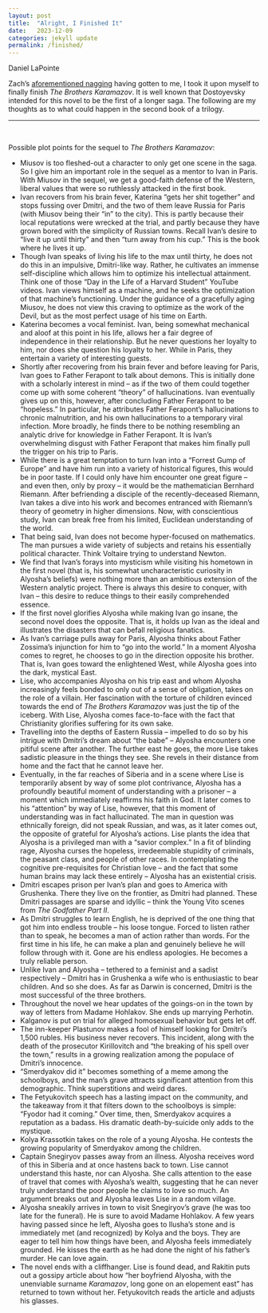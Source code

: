 ```yaml
---
layout: post
title:  "Alright, I Finished It"
date:   2023-12-09
categories: jekyll update
permalink: /finished/
---
```


Daniel LaPointe

Zach’s [aforementioned nagging](https://www.stim.blog/jekyll/update/2023/10/27/Meetup-with-an-Old-Friend.html) having gotten to me, I took it upon myself to finally finish *The Brothers Karamazov*. It is well known that Dostoyevsky intended for this novel to be the first of a longer saga. The following are my thoughts as to what could happen in the second book of a trilogy.


---

&nbsp;

Possible plot points for the sequel to *The Brothers Karamazov*:
+ Miusov is too fleshed-out a character to only get one scene in the saga. So I give him an important role in the sequel as a mentor to Ivan in Paris. With Miusov in the sequel, we get a good-faith defense of the Western, liberal values that were so ruthlessly attacked in the first book.
+ Ivan recovers from his brain fever, Katerina “gets her shit together” and stops fussing over Dmitri, and the two of them leave Russia for Paris (with Miusov being their “in” to the city). This is partly because their local reputations were wrecked at the trial, and partly because they have grown bored with the simplicity of Russian towns. Recall Ivan’s desire to “live it up until thirty” and then “turn away from his cup.” This is the book where he lives it up.
+ Though Ivan speaks of living his life to the max until thirty, he does not do this in an impulsive, Dmitri-like way. Rather, he cultivates an immense self-discipline which allows him to optimize his intellectual attainment. Think one of those “Day in the Life of a Harvard Student” YouTube videos. Ivan views himself as a machine, and he seeks the optimization of that machine’s functioning. Under the guidance of a gracefully aging Miusov, he does not view this craving to optimize as the work of the Devil, but as the most perfect usage of his time on Earth.
+ Katerina becomes a vocal feminist. Ivan, being somewhat mechanical and aloof at this point in his life, allows her a fair degree of independence in their relationship. But he never questions her loyalty to him, nor does she question his loyalty to her. While in Paris, they entertain a variety of interesting guests.
+ Shortly after recovering from his brain fever and before leaving for Paris, Ivan goes to Father Ferapont to talk about demons. This is initially done with a scholarly interest in mind – as if the two of them could together come up with some coherent “theory” of hallucinations. Ivan eventually gives up on this, however, after concluding Father Ferapont to be “hopeless.” In particular, he attributes Father Ferapont’s hallucinations to chronic malnutrition, and his own hallucinations to a temporary viral infection. More broadly, he finds there to be nothing resembling an analytic drive for knowledge in Father Ferapont. It is Ivan’s overwhelming disgust with Father Ferapont that makes him finally pull the trigger on his trip to Paris.
+ While there is a great temptation to turn Ivan into a “Forrest Gump of Europe” and have him run into a variety of historical figures, this would be in poor taste. If I could only have him encounter one great figure – and even then, only by proxy – it would be the mathematician Bernhard Riemann. After befriending a disciple of the recently-deceased Riemann, Ivan takes a dive into his work and becomes entranced with Riemann’s theory of geometry in higher dimensions. Now, with conscientious study, Ivan can break free from his limited, Euclidean understanding of the world.
+ That being said, Ivan does not become hyper-focused on mathematics. The man pursues a wide variety of subjects and retains his essentially political character. Think Voltaire trying to understand Newton.
+ We find that Ivan’s forays into mysticism while visiting his hometown in the first novel (that is, his somewhat uncharacteristic curiosity in Alyosha’s beliefs) were nothing more than an ambitious extension of the Western analytic project. There is always this desire to conquer, with Ivan – this desire to reduce things to their easily comprehended essence.
+ If the first novel glorifies Alyosha while making Ivan go insane, the second novel does the opposite. That is, it holds up Ivan as the ideal and illustrates the disasters that can befall religious fanatics.
+ As Ivan’s carriage pulls away for Paris, Alyosha thinks about Father Zossima’s injunction for him to “go into the world.” In a moment Alyosha comes to regret, he chooses to go in the direction opposite his brother. That is, Ivan goes toward the enlightened West, while Alyosha goes into the dark, mystical East.
+ Lise, who accompanies Alyosha on his trip east and whom Alyosha increasingly feels bonded to only out of a sense of obligation, takes on the role of a villain. Her fascination with the torture of children evinced towards the end of *The Brothers Karamazov* was just the tip of the iceberg. With Lise, Alyosha comes face-to-face with the fact that Christianity glorifies suffering for its own sake.
+ Travelling into the depths of Eastern Russia – impelled to do so by his intrigue with Dmitri’s dream about “the babe” – Alyosha encounters one pitiful scene after another. The further east he goes, the more Lise takes sadistic pleasure in the things they see. She revels in their distance from home and the fact that he cannot leave her.
+ Eventually, in the far reaches of Siberia and in a scene where Lise is temporarily absent by way of some plot contrivance, Alyosha has a profoundly beautiful moment of understanding with a prisoner – a moment which immediately reaffirms his faith in God. It later comes to his “attention” by way of Lise, however, that this moment of understanding was in fact hallucinated. The man in question was ethnically foreign, did not speak Russian, and was, as it later comes out, the opposite of grateful for Alyosha’s actions. Lise plants the idea that Alyosha is a privileged man with a “savior complex.” In a fit of blinding rage, Alyosha curses the hopeless, irredeemable stupidity of criminals, the peasant class, and people of other races. In contemplating the cognitive pre-requisites for Christian love – and the fact that some human brains may lack these entirely – Alyosha has an existential crisis.
+ Dmitri escapes prison per Ivan’s plan and goes to America with Grushenka. There they live on the frontier, as Dmitri had planned. These Dmitri passages are sparse and idyllic – think the Young Vito scenes from *The Godfather Part II*.
+ As Dmitri struggles to learn English, he is deprived of the one thing that got him into endless trouble – his loose tongue. Forced to listen rather than to speak, he becomes a man of action rather than words. For the first time in his life, he can make a plan and genuinely believe he will follow through with it. Gone are his endless apologies. He becomes a truly reliable person.
+ Unlike Ivan and Alyosha – tethered to a feminist and a sadist respectively – Dmitri has in Grushenka a wife who is enthusiastic to bear children. And so she does. As far as Darwin is concerned, Dmitri is the most successful of the three brothers.
+ Throughout the novel we hear updates of the goings-on in the town by way of letters from Madame Hohlakov. She ends up marrying Perhotin.
+ Kalganov is put on trial for alleged homosexual behavior but gets let off.
+ The inn-keeper Plastunov makes a fool of himself looking for Dmitri’s 1,500 rubles. His business never recovers. This incident, along with the death of the prosecutor Kirillovitch and “the breaking of his spell over the town,” results in a growing realization among the populace of Dmitri’s innocence.
+ “Smerdyakov did it” becomes something of a meme among the schoolboys, and the man’s grave attracts significant attention from this demographic. Think superstitions and weird dares.
+ The Fetyukovitch speech has a lasting impact on the community, and the takeaway from it that filters down to the schoolboys is simple: “Fyodor had it coming.” Over time, then, Smerdyakov acquires a reputation as a badass. His dramatic death-by-suicide only adds to the mystique.
+ Kolya Krassotkin takes on the role of a young Alyosha. He contests the growing popularity of Smerdyakov among the children.
+ Captain Snegiryov passes away from an illness. Alyosha receives word of this in Siberia and at once hastens back to town. Lise cannot understand this haste, nor can Alyosha. She calls attention to the ease of travel that comes with Alyosha’s wealth, suggesting that he can never truly understand the poor people he claims to love so much. An argument breaks out and Alyosha leaves Lise in a random village.
+ Alyosha sneakily arrives in town to visit Snegiryov’s grave (he was too late for the funeral). He is sure to avoid Madame Hohlakov. A few years having passed since he left, Alyosha goes to Ilusha’s stone and is immediately met (and recognized) by Kolya and the boys. They are eager to tell him how things have been, and Alyosha feels immediately grounded. He kisses the earth as he had done the night of his father’s murder. He can love again.
+ The novel ends with a cliffhanger. Lise is found dead, and Rakitin puts out a gossipy article about how “her boyfriend Alyosha, with the unenviable surname *Karamazov*, long gone on an elopement east” has returned to town without her. Fetyukovitch reads the article and adjusts his glasses.
